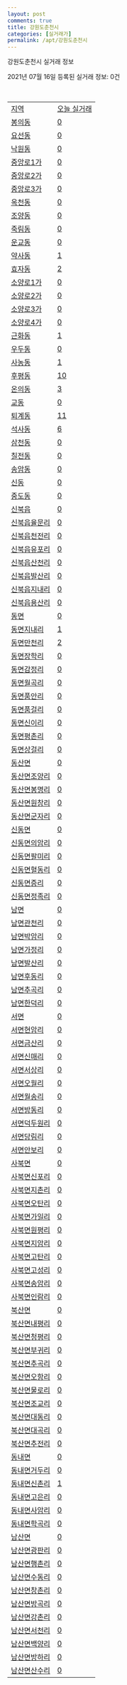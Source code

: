 ```yaml
---
layout: post
comments: true
title: 강원도춘천시
categories: [실거래가]
permalink: /apt/강원도춘천시
---
```


강원도춘천시 실거래 정보

2021년 07월 16일 등록된 실거래 정보: 0건

<script type="text/javascript">
  google.charts.load('current', {'packages':['corechart']});
  google.charts.setOnLoadCallback(drawChart);

  function drawChart() {
    var data = google.visualization.arrayToDataTable([['거래일', '매매', '전월세', '전매'], ['20-07', 180, 182, 20], ['20-08', 341, 333, 47], ['20-09', 386, 315, 71], ['20-10', 391, 294, 61], ['20-11', 456, 283, 170], ['20-12', 533, 320, 179], ['21-01', 476, 337, 117], ['21-02', 405, 310, 80], ['21-03', 493, 277, 67], ['21-04', 386, 277, 97], ['21-05', 454, 183, 63], ['21-06', 473, 158, 19], ['21-07', 156, 56, 14]]);

    var options = {
      title: '최근 1년간 유형별 거래량 추이',
      legend: { position: 'bottom' }
    };

    var chart = new google.visualization.LineChart(document.getElementById('columnchart_material'));
    chart.draw(data, (options));
  }
</script>

<div id="columnchart_material" style="width: 95%; margin-left: -35px"></div>
<br>
<table class="sortable">
  <tr>
    <td><a href="#">지역</a></td>
    <td><a href="#">오늘 실거래</a></td>
  </tr>

  
  <tr class="item">
    <td><a href="강원도 춘천시 봉의동">봉의동</a></td>
    <td><a href="강원도 춘천시 봉의동">0</a></td>
  </tr>
    

  <tr class="item">
    <td><a href="강원도 춘천시 요선동">요선동</a></td>
    <td><a href="강원도 춘천시 요선동">0</a></td>
  </tr>
    

  <tr class="item">
    <td><a href="강원도 춘천시 낙원동">낙원동</a></td>
    <td><a href="강원도 춘천시 낙원동">0</a></td>
  </tr>
    

  <tr class="item">
    <td><a href="강원도 춘천시 중앙로1가">중앙로1가</a></td>
    <td><a href="강원도 춘천시 중앙로1가">0</a></td>
  </tr>
    

  <tr class="item">
    <td><a href="강원도 춘천시 중앙로2가">중앙로2가</a></td>
    <td><a href="강원도 춘천시 중앙로2가">0</a></td>
  </tr>
    

  <tr class="item">
    <td><a href="강원도 춘천시 중앙로3가">중앙로3가</a></td>
    <td><a href="강원도 춘천시 중앙로3가">0</a></td>
  </tr>
    

  <tr class="item">
    <td><a href="강원도 춘천시 옥천동">옥천동</a></td>
    <td><a href="강원도 춘천시 옥천동">0</a></td>
  </tr>
    

  <tr class="item">
    <td><a href="강원도 춘천시 조양동">조양동</a></td>
    <td><a href="강원도 춘천시 조양동">0</a></td>
  </tr>
    

  <tr class="item">
    <td><a href="강원도 춘천시 죽림동">죽림동</a></td>
    <td><a href="강원도 춘천시 죽림동">0</a></td>
  </tr>
    

  <tr class="item">
    <td><a href="강원도 춘천시 운교동">운교동</a></td>
    <td><a href="강원도 춘천시 운교동">0</a></td>
  </tr>
    

  <tr class="item">
    <td><a href="강원도 춘천시 약사동">약사동</a></td>
    <td><a href="강원도 춘천시 약사동">1</a></td>
  </tr>
    

  <tr class="item">
    <td><a href="강원도 춘천시 효자동">효자동</a></td>
    <td><a href="강원도 춘천시 효자동">2</a></td>
  </tr>
    

  <tr class="item">
    <td><a href="강원도 춘천시 소양로1가">소양로1가</a></td>
    <td><a href="강원도 춘천시 소양로1가">0</a></td>
  </tr>
    

  <tr class="item">
    <td><a href="강원도 춘천시 소양로2가">소양로2가</a></td>
    <td><a href="강원도 춘천시 소양로2가">0</a></td>
  </tr>
    

  <tr class="item">
    <td><a href="강원도 춘천시 소양로3가">소양로3가</a></td>
    <td><a href="강원도 춘천시 소양로3가">0</a></td>
  </tr>
    

  <tr class="item">
    <td><a href="강원도 춘천시 소양로4가">소양로4가</a></td>
    <td><a href="강원도 춘천시 소양로4가">0</a></td>
  </tr>
    

  <tr class="item">
    <td><a href="강원도 춘천시 근화동">근화동</a></td>
    <td><a href="강원도 춘천시 근화동">1</a></td>
  </tr>
    

  <tr class="item">
    <td><a href="강원도 춘천시 우두동">우두동</a></td>
    <td><a href="강원도 춘천시 우두동">0</a></td>
  </tr>
    

  <tr class="item">
    <td><a href="강원도 춘천시 사농동">사농동</a></td>
    <td><a href="강원도 춘천시 사농동">1</a></td>
  </tr>
    

  <tr class="item">
    <td><a href="강원도 춘천시 후평동">후평동</a></td>
    <td><a href="강원도 춘천시 후평동">10</a></td>
  </tr>
    

  <tr class="item">
    <td><a href="강원도 춘천시 온의동">온의동</a></td>
    <td><a href="강원도 춘천시 온의동">3</a></td>
  </tr>
    

  <tr class="item">
    <td><a href="강원도 춘천시 교동">교동</a></td>
    <td><a href="강원도 춘천시 교동">0</a></td>
  </tr>
    

  <tr class="item">
    <td><a href="강원도 춘천시 퇴계동">퇴계동</a></td>
    <td><a href="강원도 춘천시 퇴계동">11</a></td>
  </tr>
    

  <tr class="item">
    <td><a href="강원도 춘천시 석사동">석사동</a></td>
    <td><a href="강원도 춘천시 석사동">6</a></td>
  </tr>
    

  <tr class="item">
    <td><a href="강원도 춘천시 삼천동">삼천동</a></td>
    <td><a href="강원도 춘천시 삼천동">0</a></td>
  </tr>
    

  <tr class="item">
    <td><a href="강원도 춘천시 칠전동">칠전동</a></td>
    <td><a href="강원도 춘천시 칠전동">0</a></td>
  </tr>
    

  <tr class="item">
    <td><a href="강원도 춘천시 송암동">송암동</a></td>
    <td><a href="강원도 춘천시 송암동">0</a></td>
  </tr>
    

  <tr class="item">
    <td><a href="강원도 춘천시 신동">신동</a></td>
    <td><a href="강원도 춘천시 신동">0</a></td>
  </tr>
    

  <tr class="item">
    <td><a href="강원도 춘천시 중도동">중도동</a></td>
    <td><a href="강원도 춘천시 중도동">0</a></td>
  </tr>
    

  <tr class="item">
    <td><a href="강원도 춘천시 신북읍">신북읍</a></td>
    <td><a href="강원도 춘천시 신북읍">0</a></td>
  </tr>
    

  <tr class="item">
    <td><a href="강원도 춘천시 신북읍 율문리">신북읍율문리</a></td>
    <td><a href="강원도 춘천시 신북읍 율문리">0</a></td>
  </tr>
    

  <tr class="item">
    <td><a href="강원도 춘천시 신북읍 천전리">신북읍천전리</a></td>
    <td><a href="강원도 춘천시 신북읍 천전리">0</a></td>
  </tr>
    

  <tr class="item">
    <td><a href="강원도 춘천시 신북읍 유포리">신북읍유포리</a></td>
    <td><a href="강원도 춘천시 신북읍 유포리">0</a></td>
  </tr>
    

  <tr class="item">
    <td><a href="강원도 춘천시 신북읍 산천리">신북읍산천리</a></td>
    <td><a href="강원도 춘천시 신북읍 산천리">0</a></td>
  </tr>
    

  <tr class="item">
    <td><a href="강원도 춘천시 신북읍 발산리">신북읍발산리</a></td>
    <td><a href="강원도 춘천시 신북읍 발산리">0</a></td>
  </tr>
    

  <tr class="item">
    <td><a href="강원도 춘천시 신북읍 지내리">신북읍지내리</a></td>
    <td><a href="강원도 춘천시 신북읍 지내리">0</a></td>
  </tr>
    

  <tr class="item">
    <td><a href="강원도 춘천시 신북읍 용산리">신북읍용산리</a></td>
    <td><a href="강원도 춘천시 신북읍 용산리">0</a></td>
  </tr>
    

  <tr class="item">
    <td><a href="강원도 춘천시 동면">동면</a></td>
    <td><a href="강원도 춘천시 동면">0</a></td>
  </tr>
    

  <tr class="item">
    <td><a href="강원도 춘천시 동면 지내리">동면지내리</a></td>
    <td><a href="강원도 춘천시 동면 지내리">1</a></td>
  </tr>
    

  <tr class="item">
    <td><a href="강원도 춘천시 동면 만천리">동면만천리</a></td>
    <td><a href="강원도 춘천시 동면 만천리">2</a></td>
  </tr>
    

  <tr class="item">
    <td><a href="강원도 춘천시 동면 장학리">동면장학리</a></td>
    <td><a href="강원도 춘천시 동면 장학리">0</a></td>
  </tr>
    

  <tr class="item">
    <td><a href="강원도 춘천시 동면 감정리">동면감정리</a></td>
    <td><a href="강원도 춘천시 동면 감정리">0</a></td>
  </tr>
    

  <tr class="item">
    <td><a href="강원도 춘천시 동면 월곡리">동면월곡리</a></td>
    <td><a href="강원도 춘천시 동면 월곡리">0</a></td>
  </tr>
    

  <tr class="item">
    <td><a href="강원도 춘천시 동면 품안리">동면품안리</a></td>
    <td><a href="강원도 춘천시 동면 품안리">0</a></td>
  </tr>
    

  <tr class="item">
    <td><a href="강원도 춘천시 동면 품걸리">동면품걸리</a></td>
    <td><a href="강원도 춘천시 동면 품걸리">0</a></td>
  </tr>
    

  <tr class="item">
    <td><a href="강원도 춘천시 동면 신이리">동면신이리</a></td>
    <td><a href="강원도 춘천시 동면 신이리">0</a></td>
  </tr>
    

  <tr class="item">
    <td><a href="강원도 춘천시 동면 평촌리">동면평촌리</a></td>
    <td><a href="강원도 춘천시 동면 평촌리">0</a></td>
  </tr>
    

  <tr class="item">
    <td><a href="강원도 춘천시 동면 상걸리">동면상걸리</a></td>
    <td><a href="강원도 춘천시 동면 상걸리">0</a></td>
  </tr>
    

  <tr class="item">
    <td><a href="강원도 춘천시 동산면">동산면</a></td>
    <td><a href="강원도 춘천시 동산면">0</a></td>
  </tr>
    

  <tr class="item">
    <td><a href="강원도 춘천시 동산면 조양리">동산면조양리</a></td>
    <td><a href="강원도 춘천시 동산면 조양리">0</a></td>
  </tr>
    

  <tr class="item">
    <td><a href="강원도 춘천시 동산면 봉명리">동산면봉명리</a></td>
    <td><a href="강원도 춘천시 동산면 봉명리">0</a></td>
  </tr>
    

  <tr class="item">
    <td><a href="강원도 춘천시 동산면 원창리">동산면원창리</a></td>
    <td><a href="강원도 춘천시 동산면 원창리">0</a></td>
  </tr>
    

  <tr class="item">
    <td><a href="강원도 춘천시 동산면 군자리">동산면군자리</a></td>
    <td><a href="강원도 춘천시 동산면 군자리">0</a></td>
  </tr>
    

  <tr class="item">
    <td><a href="강원도 춘천시 신동면">신동면</a></td>
    <td><a href="강원도 춘천시 신동면">0</a></td>
  </tr>
    

  <tr class="item">
    <td><a href="강원도 춘천시 신동면 의암리">신동면의암리</a></td>
    <td><a href="강원도 춘천시 신동면 의암리">0</a></td>
  </tr>
    

  <tr class="item">
    <td><a href="강원도 춘천시 신동면 팔미리">신동면팔미리</a></td>
    <td><a href="강원도 춘천시 신동면 팔미리">0</a></td>
  </tr>
    

  <tr class="item">
    <td><a href="강원도 춘천시 신동면 혈동리">신동면혈동리</a></td>
    <td><a href="강원도 춘천시 신동면 혈동리">0</a></td>
  </tr>
    

  <tr class="item">
    <td><a href="강원도 춘천시 신동면 증리">신동면증리</a></td>
    <td><a href="강원도 춘천시 신동면 증리">0</a></td>
  </tr>
    

  <tr class="item">
    <td><a href="강원도 춘천시 신동면 정족리">신동면정족리</a></td>
    <td><a href="강원도 춘천시 신동면 정족리">0</a></td>
  </tr>
    

  <tr class="item">
    <td><a href="강원도 춘천시 남면">남면</a></td>
    <td><a href="강원도 춘천시 남면">0</a></td>
  </tr>
    

  <tr class="item">
    <td><a href="강원도 춘천시 남면 관천리">남면관천리</a></td>
    <td><a href="강원도 춘천시 남면 관천리">0</a></td>
  </tr>
    

  <tr class="item">
    <td><a href="강원도 춘천시 남면 박암리">남면박암리</a></td>
    <td><a href="강원도 춘천시 남면 박암리">0</a></td>
  </tr>
    

  <tr class="item">
    <td><a href="강원도 춘천시 남면 가정리">남면가정리</a></td>
    <td><a href="강원도 춘천시 남면 가정리">0</a></td>
  </tr>
    

  <tr class="item">
    <td><a href="강원도 춘천시 남면 발산리">남면발산리</a></td>
    <td><a href="강원도 춘천시 남면 발산리">0</a></td>
  </tr>
    

  <tr class="item">
    <td><a href="강원도 춘천시 남면 후동리">남면후동리</a></td>
    <td><a href="강원도 춘천시 남면 후동리">0</a></td>
  </tr>
    

  <tr class="item">
    <td><a href="강원도 춘천시 남면 추곡리">남면추곡리</a></td>
    <td><a href="강원도 춘천시 남면 추곡리">0</a></td>
  </tr>
    

  <tr class="item">
    <td><a href="강원도 춘천시 남면 한덕리">남면한덕리</a></td>
    <td><a href="강원도 춘천시 남면 한덕리">0</a></td>
  </tr>
    

  <tr class="item">
    <td><a href="강원도 춘천시 서면">서면</a></td>
    <td><a href="강원도 춘천시 서면">0</a></td>
  </tr>
    

  <tr class="item">
    <td><a href="강원도 춘천시 서면 현암리">서면현암리</a></td>
    <td><a href="강원도 춘천시 서면 현암리">0</a></td>
  </tr>
    

  <tr class="item">
    <td><a href="강원도 춘천시 서면 금산리">서면금산리</a></td>
    <td><a href="강원도 춘천시 서면 금산리">0</a></td>
  </tr>
    

  <tr class="item">
    <td><a href="강원도 춘천시 서면 신매리">서면신매리</a></td>
    <td><a href="강원도 춘천시 서면 신매리">0</a></td>
  </tr>
    

  <tr class="item">
    <td><a href="강원도 춘천시 서면 서상리">서면서상리</a></td>
    <td><a href="강원도 춘천시 서면 서상리">0</a></td>
  </tr>
    

  <tr class="item">
    <td><a href="강원도 춘천시 서면 오월리">서면오월리</a></td>
    <td><a href="강원도 춘천시 서면 오월리">0</a></td>
  </tr>
    

  <tr class="item">
    <td><a href="강원도 춘천시 서면 월송리">서면월송리</a></td>
    <td><a href="강원도 춘천시 서면 월송리">0</a></td>
  </tr>
    

  <tr class="item">
    <td><a href="강원도 춘천시 서면 방동리">서면방동리</a></td>
    <td><a href="강원도 춘천시 서면 방동리">0</a></td>
  </tr>
    

  <tr class="item">
    <td><a href="강원도 춘천시 서면 덕두원리">서면덕두원리</a></td>
    <td><a href="강원도 춘천시 서면 덕두원리">0</a></td>
  </tr>
    

  <tr class="item">
    <td><a href="강원도 춘천시 서면 당림리">서면당림리</a></td>
    <td><a href="강원도 춘천시 서면 당림리">0</a></td>
  </tr>
    

  <tr class="item">
    <td><a href="강원도 춘천시 서면 안보리">서면안보리</a></td>
    <td><a href="강원도 춘천시 서면 안보리">0</a></td>
  </tr>
    

  <tr class="item">
    <td><a href="강원도 춘천시 사북면">사북면</a></td>
    <td><a href="강원도 춘천시 사북면">0</a></td>
  </tr>
    

  <tr class="item">
    <td><a href="강원도 춘천시 사북면 신포리">사북면신포리</a></td>
    <td><a href="강원도 춘천시 사북면 신포리">0</a></td>
  </tr>
    

  <tr class="item">
    <td><a href="강원도 춘천시 사북면 지촌리">사북면지촌리</a></td>
    <td><a href="강원도 춘천시 사북면 지촌리">0</a></td>
  </tr>
    

  <tr class="item">
    <td><a href="강원도 춘천시 사북면 오탄리">사북면오탄리</a></td>
    <td><a href="강원도 춘천시 사북면 오탄리">0</a></td>
  </tr>
    

  <tr class="item">
    <td><a href="강원도 춘천시 사북면 가일리">사북면가일리</a></td>
    <td><a href="강원도 춘천시 사북면 가일리">0</a></td>
  </tr>
    

  <tr class="item">
    <td><a href="강원도 춘천시 사북면 원평리">사북면원평리</a></td>
    <td><a href="강원도 춘천시 사북면 원평리">0</a></td>
  </tr>
    

  <tr class="item">
    <td><a href="강원도 춘천시 사북면 지암리">사북면지암리</a></td>
    <td><a href="강원도 춘천시 사북면 지암리">0</a></td>
  </tr>
    

  <tr class="item">
    <td><a href="강원도 춘천시 사북면 고탄리">사북면고탄리</a></td>
    <td><a href="강원도 춘천시 사북면 고탄리">0</a></td>
  </tr>
    

  <tr class="item">
    <td><a href="강원도 춘천시 사북면 고성리">사북면고성리</a></td>
    <td><a href="강원도 춘천시 사북면 고성리">0</a></td>
  </tr>
    

  <tr class="item">
    <td><a href="강원도 춘천시 사북면 송암리">사북면송암리</a></td>
    <td><a href="강원도 춘천시 사북면 송암리">0</a></td>
  </tr>
    

  <tr class="item">
    <td><a href="강원도 춘천시 사북면 인람리">사북면인람리</a></td>
    <td><a href="강원도 춘천시 사북면 인람리">0</a></td>
  </tr>
    

  <tr class="item">
    <td><a href="강원도 춘천시 북산면">북산면</a></td>
    <td><a href="강원도 춘천시 북산면">0</a></td>
  </tr>
    

  <tr class="item">
    <td><a href="강원도 춘천시 북산면 내평리">북산면내평리</a></td>
    <td><a href="강원도 춘천시 북산면 내평리">0</a></td>
  </tr>
    

  <tr class="item">
    <td><a href="강원도 춘천시 북산면 청평리">북산면청평리</a></td>
    <td><a href="강원도 춘천시 북산면 청평리">0</a></td>
  </tr>
    

  <tr class="item">
    <td><a href="강원도 춘천시 북산면 부귀리">북산면부귀리</a></td>
    <td><a href="강원도 춘천시 북산면 부귀리">0</a></td>
  </tr>
    

  <tr class="item">
    <td><a href="강원도 춘천시 북산면 추곡리">북산면추곡리</a></td>
    <td><a href="강원도 춘천시 북산면 추곡리">0</a></td>
  </tr>
    

  <tr class="item">
    <td><a href="강원도 춘천시 북산면 오항리">북산면오항리</a></td>
    <td><a href="강원도 춘천시 북산면 오항리">0</a></td>
  </tr>
    

  <tr class="item">
    <td><a href="강원도 춘천시 북산면 물로리">북산면물로리</a></td>
    <td><a href="강원도 춘천시 북산면 물로리">0</a></td>
  </tr>
    

  <tr class="item">
    <td><a href="강원도 춘천시 북산면 조교리">북산면조교리</a></td>
    <td><a href="강원도 춘천시 북산면 조교리">0</a></td>
  </tr>
    

  <tr class="item">
    <td><a href="강원도 춘천시 북산면 대동리">북산면대동리</a></td>
    <td><a href="강원도 춘천시 북산면 대동리">0</a></td>
  </tr>
    

  <tr class="item">
    <td><a href="강원도 춘천시 북산면 대곡리">북산면대곡리</a></td>
    <td><a href="강원도 춘천시 북산면 대곡리">0</a></td>
  </tr>
    

  <tr class="item">
    <td><a href="강원도 춘천시 북산면 추전리">북산면추전리</a></td>
    <td><a href="강원도 춘천시 북산면 추전리">0</a></td>
  </tr>
    

  <tr class="item">
    <td><a href="강원도 춘천시 동내면">동내면</a></td>
    <td><a href="강원도 춘천시 동내면">0</a></td>
  </tr>
    

  <tr class="item">
    <td><a href="강원도 춘천시 동내면 거두리">동내면거두리</a></td>
    <td><a href="강원도 춘천시 동내면 거두리">0</a></td>
  </tr>
    

  <tr class="item">
    <td><a href="강원도 춘천시 동내면 신촌리">동내면신촌리</a></td>
    <td><a href="강원도 춘천시 동내면 신촌리">1</a></td>
  </tr>
    

  <tr class="item">
    <td><a href="강원도 춘천시 동내면 고은리">동내면고은리</a></td>
    <td><a href="강원도 춘천시 동내면 고은리">0</a></td>
  </tr>
    

  <tr class="item">
    <td><a href="강원도 춘천시 동내면 사암리">동내면사암리</a></td>
    <td><a href="강원도 춘천시 동내면 사암리">0</a></td>
  </tr>
    

  <tr class="item">
    <td><a href="강원도 춘천시 동내면 학곡리">동내면학곡리</a></td>
    <td><a href="강원도 춘천시 동내면 학곡리">0</a></td>
  </tr>
    

  <tr class="item">
    <td><a href="강원도 춘천시 남산면">남산면</a></td>
    <td><a href="강원도 춘천시 남산면">0</a></td>
  </tr>
    

  <tr class="item">
    <td><a href="강원도 춘천시 남산면 광판리">남산면광판리</a></td>
    <td><a href="강원도 춘천시 남산면 광판리">0</a></td>
  </tr>
    

  <tr class="item">
    <td><a href="강원도 춘천시 남산면 행촌리">남산면행촌리</a></td>
    <td><a href="강원도 춘천시 남산면 행촌리">0</a></td>
  </tr>
    

  <tr class="item">
    <td><a href="강원도 춘천시 남산면 수동리">남산면수동리</a></td>
    <td><a href="강원도 춘천시 남산면 수동리">0</a></td>
  </tr>
    

  <tr class="item">
    <td><a href="강원도 춘천시 남산면 창촌리">남산면창촌리</a></td>
    <td><a href="강원도 춘천시 남산면 창촌리">0</a></td>
  </tr>
    

  <tr class="item">
    <td><a href="강원도 춘천시 남산면 방곡리">남산면방곡리</a></td>
    <td><a href="강원도 춘천시 남산면 방곡리">0</a></td>
  </tr>
    

  <tr class="item">
    <td><a href="강원도 춘천시 남산면 강촌리">남산면강촌리</a></td>
    <td><a href="강원도 춘천시 남산면 강촌리">0</a></td>
  </tr>
    

  <tr class="item">
    <td><a href="강원도 춘천시 남산면 서천리">남산면서천리</a></td>
    <td><a href="강원도 춘천시 남산면 서천리">0</a></td>
  </tr>
    

  <tr class="item">
    <td><a href="강원도 춘천시 남산면 백양리">남산면백양리</a></td>
    <td><a href="강원도 춘천시 남산면 백양리">0</a></td>
  </tr>
    

  <tr class="item">
    <td><a href="강원도 춘천시 남산면 방하리">남산면방하리</a></td>
    <td><a href="강원도 춘천시 남산면 방하리">0</a></td>
  </tr>
    

  <tr class="item">
    <td><a href="강원도 춘천시 남산면 산수리">남산면산수리</a></td>
    <td><a href="강원도 춘천시 남산면 산수리">0</a></td>
  </tr>
    


</table>


    
